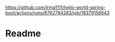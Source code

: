 https://github.com/Irma1111/hello-world-spring-boot/actions/runs/6762784283/job/18379156643

# Readme
